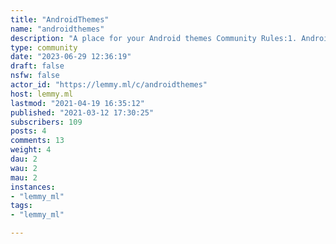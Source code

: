 ```yaml
---
title: "AndroidThemes" 
name: "androidthemes"
description: "A place for your Android themes Community Rules:1. Android themes only,2. No reposting we want original themes,3.  Please try give links to wallpapers, icon packs, etc or where you got them from,"
type: community
date: "2023-06-29 12:36:19"
draft: false
nsfw: false
actor_id: "https://lemmy.ml/c/androidthemes"
host: lemmy.ml
lastmod: "2021-04-19 16:35:12"
published: "2021-03-12 17:30:25"
subscribers: 109
posts: 4
comments: 13
weight: 4
dau: 2
wau: 2
mau: 2
instances:
- "lemmy_ml"
tags: 
- "lemmy_ml"

---
```

